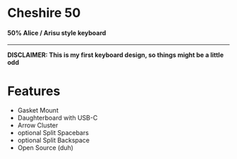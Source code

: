 # Cheshire 50
#### 50% Alice / Arisu style keyboard

---

**DISCLAIMER: This is my first keyboard design, so things might be a little odd**

# Features
 - Gasket Mount
 - Daughterboard with USB-C
 - Arrow Cluster
 - optional Split Spacebars
 - optional Split Backspace
 - Open Source (duh)
